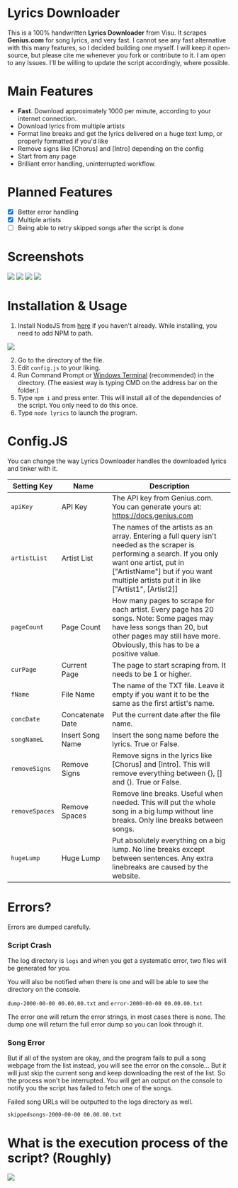 # Lyrics Downloader

This is a 100% handwritten **Lyrics Downloader** from Visu. It scrapes **Genius.com** for song lyrics, and very fast. I cannot see any fast alternative with this many features, so I decided building one myself.
I will keep it open-source, but please cite me whenever you fork or contribute to it. 
I am open to any Issues. I'll be willing to update the script accordingly, where possible.
 
# Main Features

 - **Fast**. Download approximately 1000 per minute, according to your internet connection.
 - Download lyrics from multiple artists
 - Format line breaks and get the lyrics delivered on a huge text lump, or properly formatted if you'd like
 - Remove signs like [Chorus] and [Intro] depending on the config
 - Start from any page
 - Brilliant error handling, uninterrupted workflow.
# Planned Features
 - [x] Better error handling
 - [x] Multiple artists
 - [ ] Being able to retry skipped songs after the script is done
# Screenshots
![](https://secret-forest.xyz/githublyrics/ss1.png)
![](https://secret-forest.xyz/githublyrics/ss2.png)
![](https://secret-forest.xyz/githublyrics/ss3.png)
![](https://secret-forest.xyz/githublyrics/ss4.png)
# Installation & Usage
 1. Install NodeJS from [here](https://nodejs.org/en/download) if you haven't already. While installing, you need to add NPM to path.
 
![](https://i.stack.imgur.com/SsGIl.png)

 2. Go to the directory of the file.
 3. Edit `config.js` to your liking.
 4. Run Command Prompt or [Windows Terminal](https://www.microsoft.com/en-us/p/windows-terminal/9n0dx20hk701) (recommended) in the directory. (The easiest way is typing CMD on the address bar on the folder.)
 5. Type `npm i` and press enter. This will install all of the dependencies of the script. You only need to do this once.
 6. Type `node lyrics` to launch the program.
# Config.JS
You can change the way Lyrics Downloader handles the downloaded lyrics and tinker with it.

|Setting Key                |Name                          |Description                         |
|----------------|-------------------------------|-----------------------------|
|`apiKey`|API Key            |The API key from Genius.com. You can generate yours at: https://docs.genius.com            |
|`artistList`         |Artist List            |The names of the artists as an array. Entering a full query isn't needed as the scraper is performing a search. If you only want one artist, put in ["ArtistName"] but if you want multiple artists put it in like ["Artist1", [Artist2]]
|`pageCount`|Page Count|How many pages to scrape for each artist. Every page has 20 songs. Note: Some pages may have less songs than 20, but other pages may still have more. Obviously, this has to be a positive value.
|`curPage`|Current Page|The page to start scraping from. It needs to be 1 or higher.
|`fName`|File Name|The name of the TXT file. Leave it empty if you want it to be the same as the first artist's name.
|`concDate`|Concatenate Date|Put the current date after the file name.
|`songNameL`|Insert Song Name|Insert the song name before the lyrics. True or False.
|`removeSigns`|Remove Signs|Remove signs in the lyrics like [Chorus] and [Intro]. This will remove everything between {}, [] and (). True or False.
|`removeSpaces`|Remove Spaces|Remove line breaks. Useful when needed. This will put the whole song in a big lump without line breaks. Only line breaks between songs.
|`hugeLump`|Huge Lump|Put absolutely everything on a big lump. No line breaks except between sentences. Any extra linebreaks are caused by the website.
# Errors?
Errors are dumped carefully. 

 ### Script Crash

The log directory is `logs` and when you get a systematic error, two files will be generated for you.

You will also be notified when there is one and will be able to see the directory on the console.

`dump-2000-00-00 00.00.00.txt` and
`error-2000-00-00 00.00.00.txt`

The error one will return the error strings, in most cases there is none. The dump one will return the full error dump so you can look through it.

 ### Song Error
 
But if all of the system are okay, and the program fails to pull a song webpage from the list instead, you will see the error on the console... But it will just skip the current song and keep downloading the rest of the list. So the process won't be interrupted. You will get an output on the console to notify you the script has failed to fetch one of the songs. 

Failed song URLs will be outputted to the logs directory as well.

`skippedsongs-2000-00-00 00.00.00.txt`
# What is the execution process of the script?  (Roughly)
![](https://mermaid.ink/svg/eyJjb2RlIjoiZ3JhcGggVERcbiAgICBBW1N0YXJ0XSAtLT58Y29uZmlnLmFydGlzdExpc3QuYXJ0aXN0fCBCKFNlYXJjaCBHZW5pdXMuY29tIGZvciB0aGUgYXJ0aXN0KVxuICAgIEIgLS0-IEMoRG93bmxvYWQgYWxsIG9mIHRoZSBzb25ncyBvbiBwYWdlIFggd2hlcmUgdGhlIGFydGlzdCBpcyB0aGUgbWFpbiBhcnRpc3QpXG4gICAgQyAtLT4gWChDaGVjayBpZiBpdCBpcyB0aGUgbGFzdCBwYWdlKSAtLT4gRFtDaGVjayBpZiBpdCBpcyB0aGUgbGFzdC9vbmx5IGFydGlzdF1cbiAgICBEIC0tPiB8Q2hlY2sgZm9yIHRoZSBuZXh0IGFydGlzdCBpZiBpdCBpc24ndHwgQlxuICAgIFggLS0-IHxSZXBlYXQgaWYgaXQgaXNuJ3QgdGhlIGxhc3QgcGFnZXwgQ1xuICAgIEQgLS0-IHxTdGFydCBkb3dubG9hZGluZyBseXJpY3N8IEYoU2NyYXBlIHRoZSB3ZWJwYWdlIG9mIHRoZSBzb25nKSAtLT4gRyhJbXBvcnQgdGhlIGx5cmljcywgcGVyZm9ybSBuZWNlc3NhcnkgY29uZmlnKVxuICAgIEcgLS0-IEgoRXhwb3J0IHRoZSBseXJpY3MgdG8gVFhUKSAtLT4gfFJlcGVhdCB1bnRpbCBhbGwgb2YgdGhlIHNvbmdzIGFyZSBkb25lfCBGIiwibWVybWFpZCI6eyJ0aGVtZSI6ImRhcmsifSwidXBkYXRlRWRpdG9yIjpmYWxzZSwiYXV0b1N5bmMiOnRydWUsInVwZGF0ZURpYWdyYW0iOmZhbHNlfQ)
